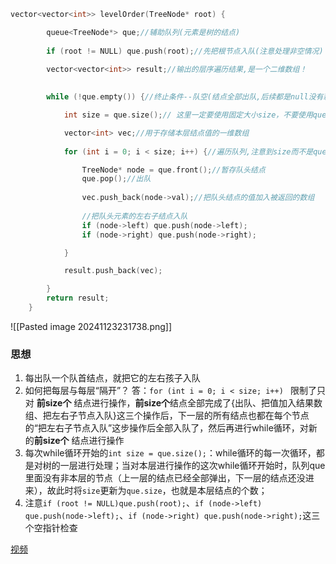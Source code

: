
```cpp
vector<vector<int>> levelOrder(TreeNode* root) {

        queue<TreeNode*> que;//辅助队列(元素是树的结点)
        
        if (root != NULL) que.push(root);//先把根节点入队(注意处理非空情况)
        
        vector<vector<int>> result;//输出的层序遍历结果,是一个二维数组！
        

        while (!que.empty()) {//终止条件--队空(结点全部出队,后续都是null没有新进结点)

            int size = que.size();// 这里一定要使用固定大小size，不要使用que.size()，因为que.size是不断变化的

            vector<int> vec;//用于存储本层结点值的一维数组
            
            for (int i = 0; i < size; i++) {//遍历队列,注意到size而不是que.size()！

                TreeNode* node = que.front();//暂存队头结点
                que.pop();//出队
               
                vec.push_back(node->val);//把队头结点的值加入被返回的数组
                
                //把队头元素的左右子结点入队
                if (node->left) que.push(node->left);
                if (node->right) que.push(node->right);

            }

            result.push_back(vec);

        }
        return result;
    }
```

![[Pasted image 20241123231738.png]]
### 思想

1. 每出队一个队首结点，就把它的左右孩子入队
2. 如何把每层与每层“隔开”？
	答：`for (int i = 0; i < size; i++) ` 限制了只对 **前size个** 结点进行操作，**前size个**结点全部完成了{出队、把值加入结果数组、把左右子节点入队}这三个操作后，下一层的所有结点也都在每个节点的“把左右子节点入队”这步操作后全部入队了，然后再进行while循环，对新的**前size个** 结点进行操作
3. 每次while循环开始的`int size = que.size();`：while循环的每一次循环，都是对树的一层进行处理；当对本层进行操作的这次while循环开始时，队列que里面没有非本层的节点（上一层的结点已经全部弹出，下一层的结点还没进来），故此时将`size`更新为`que.size`，也就是本层结点的个数；
4. 注意`if (root != NULL)que.push(root);`、`if (node->left) que.push(node->left);`、`if (node->right) que.push(node->right);`这三个空指针检查

[视频](https://www.bilibili.com/video/BV1GY4y1u7b2/?vd_source=0d49e59abf4b8220ef3a25c5822e3a13)
